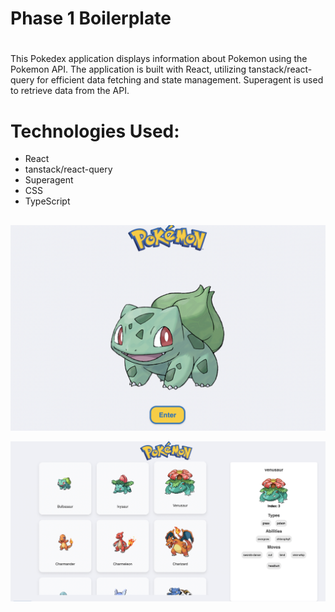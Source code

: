 # Phase 1 Boilerplate

# 

This Pokedex application displays information about Pokemon using the Pokemon API. The application is built with React, utilizing tanstack/react-query for efficient data fetching and state management. Superagent is used to retrieve data from the API.

# Technologies Used:
* React
* tanstack/react-query
* Superagent
* CSS
* TypeScript

##


![alt text](image-1.png)

![alt text](image.png)
